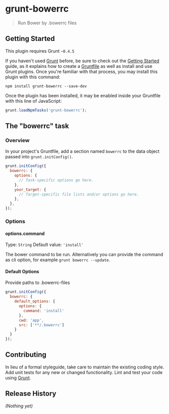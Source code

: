 # grunt-bowerrc

> Run Bower by .bowerrc files

## Getting Started
This plugin requires Grunt `~0.4.5`

If you haven't used [Grunt](http://gruntjs.com/) before, be sure to check out the [Getting Started](http://gruntjs.com/getting-started) guide, as it explains how to create a [Gruntfile](http://gruntjs.com/sample-gruntfile) as well as install and use Grunt plugins. Once you're familiar with that process, you may install this plugin with this command:

```shell
npm install grunt-bowerrc --save-dev
```

Once the plugin has been installed, it may be enabled inside your Gruntfile with this line of JavaScript:

```js
grunt.loadNpmTasks('grunt-bowerrc');
```

## The "bowerrc" task

### Overview
In your project's Gruntfile, add a section named `bowerrc` to the data object passed into `grunt.initConfig()`.

```js
grunt.initConfig({
  bowerrc: {
    options: {
      // Task-specific options go here.
    },
    your_target: {
      // Target-specific file lists and/or options go here.
    },
  },
});
```

### Options

#### options.command
Type: `String`
Default value: `'install'`

The bower command to be run. Alternatively you can provide the command as cli option, for example `grunt bowerrc --update`.


#### Default Options
Provide paths to .bowerrc-files

```js
grunt.initConfig({
  bowerrc: {
    default_options: {
      options: {
        command: 'install'
      },
      cwd: 'app',
      src: ['**/.bowerrc']
    }
  }
});
```

## Contributing
In lieu of a formal styleguide, take care to maintain the existing coding style. Add unit tests for any new or changed functionality. Lint and test your code using [Grunt](http://gruntjs.com/).

## Release History
_(Nothing yet)_
